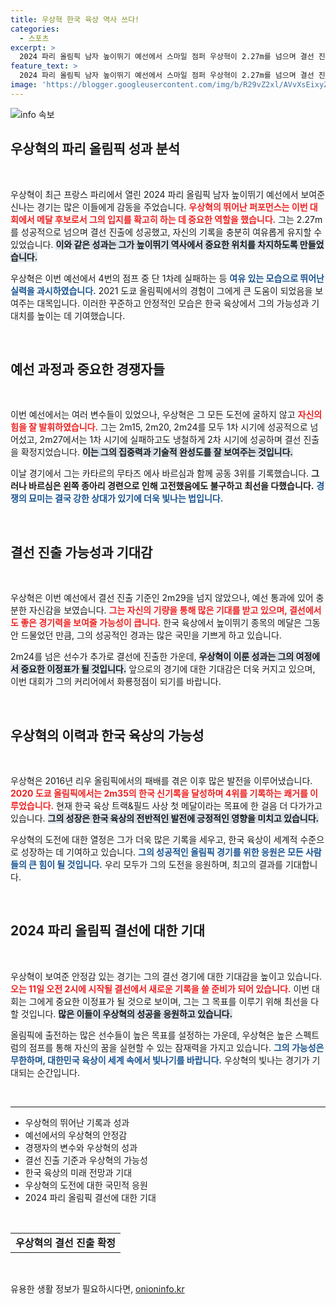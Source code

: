 ```yaml
---
title: 우상혁 한국 육상 역사 쓰다!
categories:
  - 스포츠
excerpt: >
  2024 파리 올림픽 남자 높이뛰기 예선에서 스마일 점퍼 우상혁이 2.27m를 넘으며 결선 진출을 확정짓고 기쁨을 만끽했다. 단 한 번의 실패만으로 여유 있게 예선을 통과한 그의 메달 도전이 기대된다!
feature_text: >
  2024 파리 올림픽 남자 높이뛰기 예선에서 스마일 점퍼 우상혁이 2.27m를 넘으며 결선 진출을 확정짓고 기쁨을 만끽했다. 단 한 번의 실패만으로 여유 있게 예선을 통과한 그의 메달 도전이 기대된다!
image: 'https://blogger.googleusercontent.com/img/b/R29vZ2xl/AVvXsEixyZcFfHzMRdzZMjFBmAUKJYCLCGyLL1o632UiGVXcaFdKo_bkvkuCioo0uUKlGfBVcT3P84aROyZIXSBEx3Aw5nCQ3pTgDom1WDC4m8eifvWiAmWEEVb4x6G_l8C0QH225ldMjyaFvpxGEBGNO37VmDTDMHGhJPq73UglMfDca1-0aw/s1600/blogspot.png'
---
```


<p><img src="https://blogger.googleusercontent.com/img/b/R29vZ2xl/AVvXsEixyZcFfHzMRdzZMjFBmAUKJYCLCGyLL1o632UiGVXcaFdKo_bkvkuCioo0uUKlGfBVcT3P84aROyZIXSBEx3Aw5nCQ3pTgDom1WDC4m8eifvWiAmWEEVb4x6G_l8C0QH225ldMjyaFvpxGEBGNO37VmDTDMHGhJPq73UglMfDca1-0aw/s1600/blogspot.png" alt="info 속보" /></p>

<h2 data-ke-size="size26">우상혁의 파리 올림픽 성과 분석</h2>

<p data-ke-size="size16">&nbsp;</p>

<p>우상혁이 최근 프랑스 파리에서 열린 2024 파리 올림픽 남자 높이뛰기 예선에서 보여준 신나는 경기는 많은 이들에게 감동을 주었습니다. <b><span style="color: #ee2323;">우상혁의 뛰어난 퍼포먼스는 이번 대회에서 메달 후보로서 그의 입지를 확고히 하는 데 중요한 역할을 했습니다.</span></b> 그는 2.27m를 성공적으로 넘으며 결선 진출에 성공했고, 자신의 기록을 충분히 여유롭게 유지할 수 있었습니다. <b><span style="background-color: #21538527;">이와 같은 성과는 그가 높이뛰기 역사에서 중요한 위치를 차지하도록 만들었습니다.</span></b> </p>

<p>우상혁은 이번 예선에서 4번의 점프 중 단 1차례 실패하는 등 <b><span style="color: #1a5490;">여유 있는 모습으로 뛰어난 실력을 과시하였습니다.</span></b> 2021 도쿄 올림픽에서의 경험이 그에게 큰 도움이 되었음을 보여주는 대목입니다. 이러한 꾸준하고 안정적인 모습은 한국 육상에서 그의 가능성과 기대치를 높이는 데 기여했습니다.</p>

<p data-ke-size="size16">&nbsp;</p>

<h2 data-ke-size="size26">예선 과정과 중요한 경쟁자들</h2>

<p data-ke-size="size16">&nbsp;</p>

<p>이번 예선에서는 여러 변수들이 있었으나, 우상혁은 그 모든 도전에 굴하지 않고 <b><span style="color: #ee2323;">자신의 힘을 잘 발휘하였습니다.</span></b> 그는 2m15, 2m20, 2m24를 모두 1차 시기에 성공적으로 넘어섰고, 2m27에서는 1차 시기에 실패하고도 냉철하게 2차 시기에 성공하며 결선 진출을 확정지었습니다. <b><span style="background-color: #21538527;">이는 그의 집중력과 기술적 완성도를 잘 보여주는 것입니다.</span></b></p>

<p>이날 경기에서 그는 카타르의 무타즈 에사 바르심과 함께 공동 3위를 기록했습니다. <strong>그러나 바르심은 왼쪽 종아리 경련으로 인해 고전했음에도 불구하고 최선을 다했습니다.</strong> <b><span style="color: #1a5490;">경쟁의 묘미는 결국 강한 상대가 있기에 더욱 빛나는 법입니다.</span></b></p>

<p data-ke-size="size16">&nbsp;</p>

<h2 data-ke-size="size26">결선 진출 가능성과 기대감</h2>

<p data-ke-size="size16">&nbsp;</p>

<p>우상혁은 이번 예선에서 결선 진출 기준인 2m29을 넘지 않았으나, 예선 통과에 있어 충분한 자신감을 보였습니다. <b><span style="color: #ee2323;">그는 자신의 기량을 통해 많은 기대를 받고 있으며, 결선에서도 좋은 경기력을 보여줄 가능성이 큽니다.</span></b> 한국 육상에서 높이뛰기 종목의 메달은 그동안 드물었던 만큼, 그의 성공적인 경과는 많은 국민을 기쁘게 하고 있습니다.</p>

<p>2m24를 넘은 선수가 추가로 결선에 진출한 가운데, <b><span style="background-color: #21538527;">우상혁이 이룬 성과는 그의 여정에서 중요한 이정표가 될 것입니다.</span></b> 앞으로의 경기에 대한 기대감은 더욱 커지고 있으며, 이번 대회가 그의 커리어에서 화룡정점이 되기를 바랍니다.</p>

<p data-ke-size="size16">&nbsp;</p>

<h2 data-ke-size="size26">우상혁의 이력과 한국 육상의 가능성</h2>

<p data-ke-size="size16">&nbsp;</p>

<p>우상혁은 2016년 리우 올림픽에서의 패배를 겪은 이후 많은 발전을 이루어냈습니다. <b><span style="color: #ee2323;">2020 도쿄 올림픽에서는 2m35의 한국 신기록을 달성하며 4위를 기록하는 쾌거를 이루었습니다.</span></b> 현재 한국 육상 트랙&amp;필드 사상 첫 메달이라는 목표에 한 걸음 더 다가가고 있습니다. <b><span style="background-color: #21538527;">그의 성장은 한국 육상의 전반적인 발전에 긍정적인 영향을 미치고 있습니다.</span></b></p>

<p>우상혁의 도전에 대한 열정은 그가 더욱 많은 기록을 세우고, 한국 육상이 세계적 수준으로 성장하는 데 기여하고 있습니다. <b><span style="color: #1a5490;">그의 성공적인 올림픽 경기를 위한 응원은 모든 사람들의 큰 힘이 될 것입니다.</span></b> 우리 모두가 그의 도전을 응원하며, 최고의 결과를 기대합니다.</p>

<p data-ke-size="size16">&nbsp;</p>

<h2 data-ke-size="size26">2024 파리 올림픽 결선에 대한 기대</h2>

<p data-ke-size="size16">&nbsp;</p>

<p>우상혁이 보여준 안정감 있는 경기는 그의 결선 경기에 대한 기대감을 높이고 있습니다. <b><span style="color: #ee2323;">오는 11일 오전 2시에 시작될 결선에서 새로운 기록을 쓸 준비가 되어 있습니다.</span></b> 이번 대회는 그에게 중요한 이정표가 될 것으로 보이며, 그는 그 목표를 이루기 위해 최선을 다할 것입니다. <b><span style="background-color: #21538527;">많은 이들이 우상혁의 성공을 응원하고 있습니다.</span></b></p>

<p>올림픽에 출전하는 많은 선수들이 높은 목표를 설정하는 가운데, 우상혁은 높은 스펙트럼의 점프를 통해 자신의 꿈을 실현할 수 있는 잠재력을 가지고 있습니다. <b><span style="color: #1a5490;">그의 가능성은 무한하며, 대한민국 육상이 세계 속에서 빛나기를 바랍니다.</span></b> 우상혁의 빛나는 경기가 기대되는 순간입니다.</p>

<p data-ke-size="size16">&nbsp;</p>

<hr>

<ul>
<li>우상혁의 뛰어난 기록과 성과</li>
<li>예선에서의 우상혁의 안정감</li>
<li>경쟁자의 변수와 우상혁의 성과</li>
<li>결선 진출 기준과 우상혁의 가능성</li>
<li>한국 육상의 미래 전망과 기대</li>
<li>우상혁의 도전에 대한 국민적 응원</li>
<li>2024 파리 올림픽 결선에 대한 기대</li>
</ul>

<p data-ke-size="size16">&nbsp;</p>

<table>
<tr>
<td style="text-align: center; height: 17px;"><b>우상혁의 결선 진출 확정</b></td>
</tr>
</table>

<p data-ke-size="size16">&nbsp;</p>
유용한 생활 정보가 필요하시다면, <a href="https://onioninfo.kr" rel="dofollow">onioninfo.kr</a>


